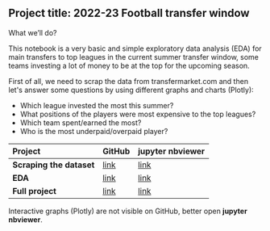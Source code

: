 ## Project title: 2022-23 Football transfer window
What we’ll do?

This notebook is a very basic and simple exploratory data analysis (EDA) for main transfers to top leagues in the current summer transfer window, some teams investing a lot of money to be at the top for the upcoming season.

First of all, we need to scrap the data from transfermarket.com and then let's answer some questions by using different graphs and charts (Plotly):

- Which league invested the most this summer?
- What positions of the players were most expensive to the top leagues?
- Which team spent/earned the most?
- Who is the most underpaid/overpaid player?

| Project | GitHub | jupyter nbviewer | 
| :- | :- | :- | 
| **Scraping the dataset** | [link](https://github.com/rusgurik/Projects/blob/main/2022-23%20Football%20transfer%20window/project_data_scraping.ipynb) | [link](https://nbviewer.org/github/rusgurik/Projects/blob/main/2022-23%20Football%20transfer%20window/project_data_scraping.ipynb)
| **EDA** | [link](https://github.com/rusgurik/Projects/blob/main/2022-23%20Football%20transfer%20window/project_EDA.ipynb) | [link](https://nbviewer.org/github/rusgurik/Projects/blob/main/2022-23%20Football%20transfer%20window/project_EDA.ipynb#9)
| **Full project** | [link](https://github.com/rusgurik/Projects/blob/main/2022-23%20Football%20transfer%20window/project_full.ipynb) | [link](https://nbviewer.org/github/rusgurik/Projects/blob/main/2022-23%20Football%20transfer%20window/project_full.ipynb)

Interactive graphs (Plotly) are not visible on GitHub, better open **jupyter nbviewer**.
